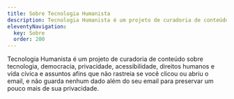 ```yaml
---
title: Sobre Tecnologia Humanista
description: Tecnologia Humanista é um projeto de curadoria de conteúdo sobre tecnologia, democracia, privacidade, acessibilidade, direitos humanos e vída cívica e assuntos afins que não rastreia se você clicou ou abriu o email, e não guarda nenhum dado além do seu email para preservar um pouco mais de sua privacidade.
eleventyNavigation:
  key: Sobre
  order: 200
---
```


Tecnologia Humanista é um projeto de curadoria de conteúdo sobre tecnologia, democracia, privacidade, acessibilidade, direitos humanos e vída cívica e assuntos afins que não rastreia se você clicou ou abriu o email, e não guarda nenhum dado além do seu email para preservar um pouco mais de sua privacidade.
